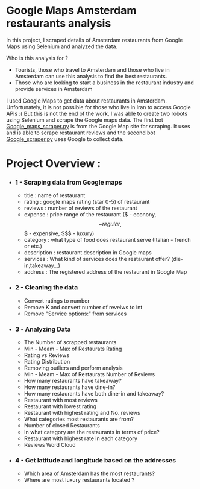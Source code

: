 # Google Maps Amsterdam restaurants analysis
In this project, I scraped details of Amsterdam restaurants from Google Maps using Selenium and analyzed the data. 

Who is this analysis for ?
- Tourists, those who travel to Amsterdam and those who live in Amsterdam can use this analysis to find the best restaurants.
- Those who are looking to start a business in the restaurant industry and provide services in Amsterdam

I used Google Maps to get data about restaurants in Amsterdam. Unfortunately, it is not possible for those who live in Iran to access Google APIs :( But this is not the end of the work, I was able to create two robots using Selenium and scrape the Google maps data. The first bot [Google_maps_scraper.py](https://github.com/meysamraz/Google-Maps-Amsterdam-restaurants-analysis/blob/master/Google_maps_scraper.py) is from the Google Map site for scraping. It uses and is able to scrape restaurant reviews and the second bot [Google_scraper.py](https://github.com/meysamraz/Google-Maps-Amsterdam-restaurants-analysis/blob/master/Google_scraper.py) uses Google to collect data. 

# Project Overview :
- ### 1 - Scraping data from Google maps
    - title : name of restaurant
    - rating : google maps rating (star 0-5) of restaurant
    - reviews : number of reviews of the restaurant
    - expense : price range of the restaurant ($ - econony, $$ - regular, $$$  - expensive, $$$ - luxury)
    - category : what type of food does restaurant serve (Italian - french or etc.)
    - description : restaurant description in Google maps
    - services : What kind of services does the restaurant offer? (die-in,takeaway...)
    - address : The registered address of the restaurant in Google Map

- ### 2 - Cleaning the data
    - Convert ratings to number
    - Remove K and convert number of reveiws to int
    - Remove "Service options:" from services
- ### 3 - Analyzing Data
    - The Number of scrapped restaurants
    - Min - Meam - Max of Restaurats Rating
    - Rating vs Reviews
    - Rating Distribution
    - Removing outliers and perform analysis
    - Min - Meam - Max of Restaurats Number of Reviews
    - How many restaurants have takeaway?
    - How many restaurants have dine-in?
    - How many restaurants have both dine-in and takeaway?
    - Restaurant with most reviews
    - Restaurant with lowest rating
    - Restaurant with highest rating and No. reviews
    - What categories most restaurants are from?
    - Number of closed Restaurants
    - In what category are the restaurants in terms of price?
    - Restaurant with highest rate in each category
    - Reviews Word Cloud
- ### 4 - Get latitude and longitude based on the addresses
    - Which area of Amsterdam has the most restaurants?
    - Where are most luxury restaurants located ?

